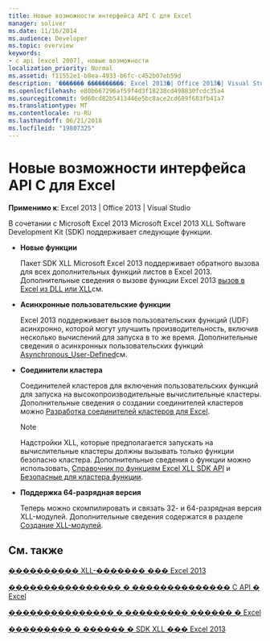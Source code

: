 ```yaml
---
title: Новые возможности интерфейса API C для Excel
manager: soliver
ms.date: 11/16/2014
ms.audience: Developer
ms.topic: overview
keywords:
- c api [excel 2007], новые возможности
localization_priority: Normal
ms.assetid: f11552e1-b8ea-4933-b6fc-c452b07eb59d
description: '������� ����������: Excel 2013�| Office 2013�| Visual Studio'
ms.openlocfilehash: e80b667296af59f4d3f18238cd498830fcdc35a4
ms.sourcegitcommit: 9d60cd82b5413446e5bc8ace2cd689f683fb41a7
ms.translationtype: MT
ms.contentlocale: ru-RU
ms.lasthandoff: 06/21/2018
ms.locfileid: "19807325"
---
```

# <a name="whats-new-in-the-c-api-for-excel"></a>Новые возможности интерфейса API C для Excel

 **Применимо к**: Excel 2013 | Office 2013 | Visual Studio 
  
В сочетании с Microsoft Excel 2013 Microsoft Excel 2013 XLL Software Development Kit (SDK) поддерживает следующие функции.
  
- **Новые функции**
    
    Пакет SDK XLL Microsoft Excel 2013 поддерживает обратного вызова для всех дополнительных функций листов в Excel 2013. Дополнительные сведения о вызове функции Excel 2013 [вызов в Excel из DLL или XLL](calling-into-excel-from-the-dll-or-xll.md)см.
    
- **Асинхронные пользовательские функции**
    
    Excel 2013 поддерживает вызов пользовательских функций (UDF) асинхронно, которой могут улучшить производительность, включив несколько вычислений для запуска в то же время. Дополнительные сведения о асинхронных пользовательских функций [Asynchronous_User-Defined](asynchronous-user-defined-functions.md)см.
    
- **Соединители кластера**
    
    Соединителей кластеров для включения пользовательских функций для запуска на высокопроизводительные вычислительные кластеры. Дополнительные сведения о создании соединителей кластеров можно [Разработка соединителей кластеров для Excel](developing-excel-cluster-connectors.md).
    
    > [!NOTE]
    > Надстройки XLL, которые предполагается запускать на вычислительные кластеры должны вызывать только функции безопасно кластера. Дополнительные сведения о функции можно использовать, [Справочник по функциям Excel XLL SDK API](excel-xll-sdk-api-function-reference.md) и [Безопасные для кластера функции](cluster-safe-functions.md). 
  
- **Поддержка 64-разрядная версия**
    
    Теперь можно скомпилировать и связать 32- и 64-разрядная версия XLL-модулей. Дополнительные сведения содержатся в разделе [Создание XLL-модулей](creating-xlls.md).
    
## <a name="see-also"></a>См. также



[���������� XLL-������� ��� Excel 2013](developing-excel-xlls.md)
  
[���������������� � �������������� C API � Excel](programming-with-the-c-api-in-excel.md)
  
[��������������� � ��������� ������ � Excel](multithreading-and-memory-contention-in-excel.md)


[��������� � ������ � SDK XLL ��� Excel 2013](getting-started-with-the-excel-xll-sdk.md)

